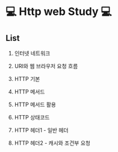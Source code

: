 # :computer: Http web Study :computer:

## List

01. 인터넷 네트워크

02. URI와 웹 브라우저 요청 흐름

03. HTTP 기본

04. HTTP 메서드

05. HTTP 메서드 활용

06. HTTP 상태코드

07. HTTP 헤더1 - 일반 헤더

08. HTTP 헤더2 - 캐시와 조건부 요청
